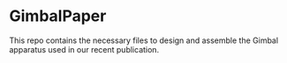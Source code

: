 # GimbalPaper
This repo contains the necessary files to design and assemble the Gimbal apparatus used in our recent publication.
